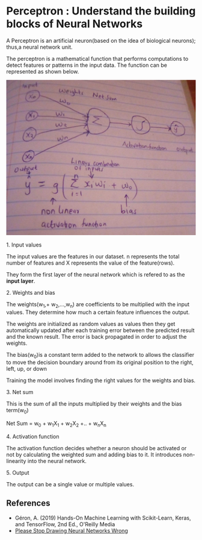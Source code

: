 # Perceptron : Understand the building blocks of Neural Networks

A Perceptron is an artificial neuron(based on the idea of biological neurons); thus,a neural network unit. 

The perceptron is a mathematical function that performs computations to detect features or patterns in the input data.
The function can be represented as shown below.

![Weights and Biases](https://github.com/wanguiwaweru/wanguiwaweru.github.io/blob/main/_posts/perceptron.jpg)

1\.  Input values

The input values are the features in our dataset. n represents the total number of features and X represents the value of the feature(rows).

They form the first layer of the neural network which is refered to as the **input layer**.

2\. Weights and bias

The weights(w<sub>1</sub>,+ w<sub>2</sub>,...,w<sub>n</sub>) are coefficients to be multiplied with the input values. They determine how much a certain feature influences the output.

The weights are initialized as random values as values then they get automatically updated after each training error between the predicted result and the known result. The error is back propagated in order to adjust the weights.

The bias(w<sub>0</sub>)is a constant term added to the network to allows the classifier to move the decision boundary around from its original position to the right, left, up, or down

Training the model involves finding the right values for the weights and bias.

3\. Net sum 

This is the sum of all the inputs multiplied by their weights and the bias term(w<sub>0</sub>)

Net Sum = w<sub>0</sub> + w<sub>1</sub>X<sub>1</sub> + w<sub>2</sub>X<sub>2</sub> +.. + w<sub>n</sub>X<sub>n</sub>

4\. Activation function

The activation function decides whether a neuron should be activated or not by calculating the weighted sum and adding bias to it. It introduces non-linearity into the neural network.

5\. Output

The output can be a single value or multiple values.

## References
- Géron, A. (2019) Hands-On Machine Learning with Scikit-Learn, Keras, and TensorFlow, 2nd Ed., O'Reilly Media
- [Please Stop Drawing Neural Networks Wrong](https://towardsdatascience.com/please-stop-drawing-neural-networks-wrong-ffd02b67ad77)
